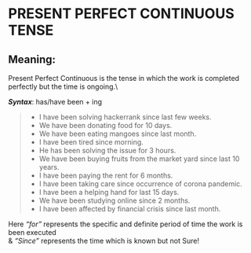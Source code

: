 # PRESENT PERFECT CONTINUOUS TENSE
## Meaning: 
Present Perfect Continuous is the tense in which the work is completed perfectly but the time is ongoing.\

***Syntax***:
has/have been + ing

> + I have been solving hackerrank since last few weeks.
> + We have been donating food for 10 days.
> +  We have been eating mangoes since last month.
> + I have been tired since morning.
> + He has been solving the issue for 3 hours.
> + We have been buying fruits from the market yard since last 10 years.
> + I have been paying the rent for 6 months.
> + I have been taking care since occurrence of corona pandemic.
> + I have been a helping hand for last 15 days.
> + We have been studying online since 2 months.
> + I have been affected by financial crisis since last month.

Here *“for”* represents the specific and definite period of time the work is been executed  
&
*“Since”* represents the time which is known but not Sure! 
